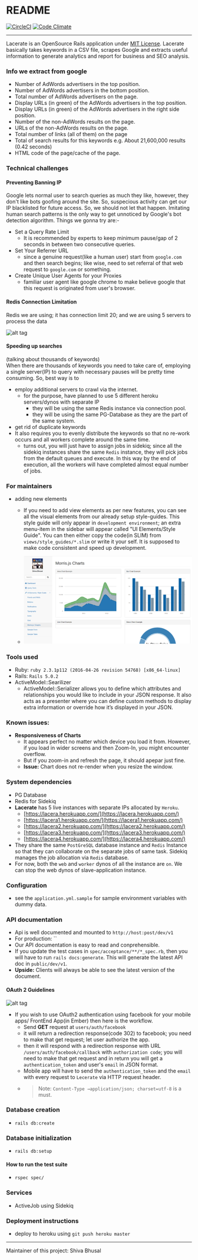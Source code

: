 # README
[![CircleCI](https://circleci.com/gh/shivabhusal/lacerate.svg?style=svg)](https://circleci.com/gh/shivabhusal/lacerate)
[![Code Climate](https://lima.codeclimate.com/github/shivabhusal/lacerate/badges/gpa.svg)](https://lima.codeclimate.com/github/shivabhusal/lacerate)  

---

Lacerate is an OpenSource Rails application under [MIT License](https://opensource.org/licenses/MIT). Lacerate basically takes keywords in a CSV file, scrapes Google and extracts useful information to generate analytics and report for business and SEO analysis.

### Info we extract from google
- Number of AdWords advertisers in the top position.
- Number of AdWords advertisers in the bottom position.
- Total number of AdWords advertisers on the page.
- Display URLs (in green) of the AdWords advertisers in the top position.
- Display URLs (in green) of the AdWords advertisers in the right side position.
- Number of the non-AdWords results on the page.
- URLs of the non-AdWords results on the page.
- Total number of links (all of them) on the page
- Total of search results for this keywords e.g. About 21,600,000 results (0.42 seconds) 
- HTML code of the page/cache of the page.

### Technical challenges
#### Preventing Banning IP
Google lets normal user to search queries as much they like, however, they don't like bots goofing around the site. So, suspecious activity can get our IP blacklisted for future access. So, we should not let that happen. Imitating human search patterns is the only way to get unnoticed by Google's bot detection algorithm. Things we gonna try are:- 

- Set a Query Rate Limit
  - It is recommended by experts to keep minimum pause/gap of 2 seconds in between two consecutive queries.
- Set Your Referrer URL
  - since a genuine request(like a human user) start from `google.com` and then search begins; like wise, need to set referral of that web request to `google.com` or something.
- Create Unique User Agents for your Proxies 
  - familiar user agent like google chrome to make believe google that this request is originated from user's browser.
  
#### Redis Connection Limitation  
 Redis we are using; it has connection limit 20; and we are using 5 servers to process the data  
 
 ![alt tag](https://www.credera.com/wp-content/uploads/2014/01/575x193xRedis.png.pagespeed.ic.k_NR1a0yEK.png)
#### Speeding up searches 
(talking about thousands of keywords)  
When there are thousands of keywords you need to take care of, employing a single server(IP) to query with necessary pauses will be pretty time consuming. So, best way is to 
- employ additional servers to crawl via the internet.
    - for the purpose, have planned to use 5 different heroku servers/dynos with separate IP 
        - they will be using the same Redis instance via connection pool.
        - they will be using the same PG-Database as they are the part of the same system.
- get rid of duplicate keywords  
- It also requires you to evenly distribute the keywords so that no re-work occurs and all workers complete around the same time.
    - turns out, you will just have to assign jobs in sidekiq; since all the sidekiq instances share the same `Redis` instance, they will pick jobs from the default queues and execute. In this way by the end of execution, all the workers will have completed almost equal number of jobs.

### For maintainers
- adding new elements
  - If you need to add view elements as per new features, you can see all the visual elements from our already setup style-guides. This style guide will only appear in `development environment`; an extra menu-item in the sidebar will appear called "UI Elements/Style Guide". You can then either copy the code(in SLIM) from `views/style_guides/*.slim` or write it your self. It is supposed to make code consistent and speed up development.
  
  -  ![alt tag](./app/assets/images/style_guide.png)

### Tools used
  * Ruby: `ruby 2.3.1p112 (2016-04-26 revision 54768) [x86_64-linux]`
  * Rails: `Rails 5.0.2` 
  * ActiveModel::Searilizer
    - ActiveModel::Serializer allows you to define which attributes and relationships you would like to include in your JSON response. It also acts as a presenter where you can define custom methods to display extra information or override how it’s displayed in your JSON.
    
### Known issues:
- **Responsiveness of Charts**
    - It appears perfect no matter which device you load it from. However, if you load in wider screens and then Zoom-In, you might encounter overflow.
    - But if you zoom-in and refresh the page, it should apepar just fine.
    - **Issue:** Chart does not re-render when you resize the window.
### System dependencies
  * PG Database
  * Redis for Sidekiq
  * **Lacerate** has 5 live instances with separate IPs allocated by `Heroku`.
    - [https://lacera.herokuapp.com/](https://lacera.herokuapp.com/)
    - [https://lacera1.herokuapp.com/](https://lacera1.herokuapp.com/)
    - [https://lacera2.herokuapp.com/](https://lacera2.herokuapp.com/)
    - [https://lacera3.herokuapp.com/](https://lacera3.herokuapp.com/)
    - [https://lacera4.herokuapp.com/](https://lacera4.herokuapp.com/)
  * They share the same `PostGreSQL` database instance and `Redis` Instance so that they can collaborate on the separate jobs of same task. Sidekiq manages the job allocation via `Redis` database.
  * For now, both the `web` and `worker` dynos of all the instance are `on`. We can stop the web dynos of slave-application instance.
### Configuration
  * see the `application.yml.sample` for sample environment variables with dummy data.
  
### API documentation
  * Api is well documented and mounted to `http://host:post/dev/v1`
  * For production: ``
  * Our API documentation is easy to read and conprehensible.
  * If you update the test cases in `spec/acceptance/**/*_spec.rb`, then you will have to run `rails docs:generate`. This will generate the latest API doc in `public/dev/v1`. 
  * **Upside:** Clients will always be able to see the latest version of the document.
#### OAuth 2 Guidelines
![alt tag](https://lh4.googleusercontent.com/KYjK51XGELLNrNLfiE_owEZhJfzfTaxtuwQuhApMB6BEpeAY_Rmf0Mc6COJKVFr7otzNiUk3=s128-h128-e365) 
* If you wish to use OAuth2 authentication using facebook for your mobile apps/ FrontEnd App(in Ember) then here is the workflow.
    - Send **GET** request at `users/auth/facebook`
    - it will return a redirection response(code 302) to facebook; you need to make that get request; let user authorize the app.
    - then it will respond with a redirection response with URL `/users/auth/facebook/callback` with `authorization code`; you will need to make that get request and in return you will get a `authentication_token` and user's `email` in JSON format.
    - Mobile app will have to send the `authentication_token` and the `email` with every request to `Lecerate` via HTTP request header.
    - > Note: `Content-Type →application/json; charset=utf-8` is a must.
    
### Database creation
  * `rails db:create`

### Database initialization
  * `rails db:setup`

#### How to run the test suite
  * `rspec spec/`

### Services
  * ActiveJob using Sidekiq

### Deployment instructions
  * deploy to heroku using `git push heroku master`

---

Maintainer of this project: Shiva Bhusal
